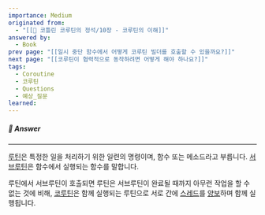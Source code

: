 ```yaml
---
importance: Medium
originated from:
  - "[[📘 코틀린 코루틴의 정석/10장 - 코루틴의 이해]]"
answered by:
  - Book
prev page: "[[일시 중단 함수에서 어떻게 코루틴 빌더를 호출할 수 있을까요?]]"
next page: "[[코루틴이 협력적으로 동작하려면 어떻게 해야 하나요?]]"
tags:
  - Coroutine
  - 코루틴
  - Questions
  - 예상_질문
learned:
---
```

##### 💬 Answer
---
[루틴](루틴.md)은 특정한 일을 처리하기 위한 일련의 명령이며, 함수 또는 메소드라고 부릅니다. 
[서브루틴](서브루틴.md)은 함수에서 실행되는 함수를 말합니다.

루틴에서 서브루틴이 호출되면 루틴은 서브루틴이 완료될 때까지 아무런 작업을 할 수 없는 것에 비해, [코루틴](코루틴.md)은 함께 실행되는 루틴으로 서로 간에 [스레드](스레드.md)를 [양보](양보.md)하며 함께 실행됩니다.
